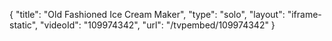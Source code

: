 {
    "title": "Old Fashioned Ice Cream Maker",
    "type": "solo",
    "layout": "iframe-static",
    "videoId": "109974342",
    "url": "\/tvpembed\/109974342"
}